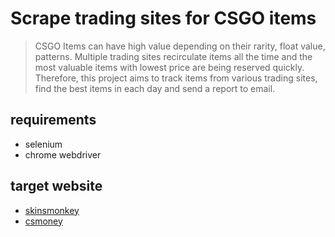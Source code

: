 # Scrape trading sites for CSGO items

> CSGO Items can have high value depending on their rarity, float value, patterns. Multiple trading sites recirculate items all the time and the most valuable items with lowest price are being reserved quickly. 
Therefore, this project aims 
to track items from various trading sites, find the best items in each day and send a report to email.

## requirements 
* selenium
* chrome webdriver

## target website
* [skinsmonkey](https://skinsmonkey.com/trade)
* [csmoney](https://cs.money/csgo/trade/)